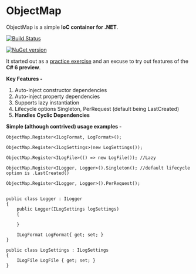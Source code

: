 # ObjectMap
ObjectMap is a simple **IoC container for .NET**. 

[![Build Status](https://travis-ci.org/robinmaben/ObjectMap.svg?branch=master)](https://travis-ci.org/robinmaben/ObjectMap) 

[![NuGet version](https://badge.fury.io/nu/ObjectMap.svg)](http://badge.fury.io/nu/ObjectMap)

It started out as a [practice exercise](http://blog.mabenrob.in/post/objetmap-reinventing-the-wheel-learning-by-synthesis) and an excuse to try out features of the **C# 6 preview**.

**Key Features -**

1. Auto-inject constructor dependencies
2. Auto-inject property dependencies
3. Supports lazy instantiation
4. Lifecycle options Singleton, PerRequest (default being LastCreated)
5. **Handles Cyclic Dependencies**


**Simple (although contrived) usage examples -**

`ObjectMap.Register<ILogFormat, LogFormat>();`

`ObjectMap.Register<ILogSettings>(new LogSettings());`

`ObjectMap.Register<ILogFile>(() => new LogFile()); //Lazy`

`ObjectMap.Register<ILogger, Logger>().Singleton(); //default lifecycle option is .LastCreated()`

`ObjectMap.Register<ILogger, Logger>().PerRequest();`

<pre>
<code>
public class Logger : ILogger
{
    public Logger(ILogSettings logSettings)
    {
        
    }
    
    ILogFormat LogFormat{ get; set; }
}

public class LogSettings : ILogSettings
{
    ILogFile LogFile { get; set; }
}

</code>
</pre>
